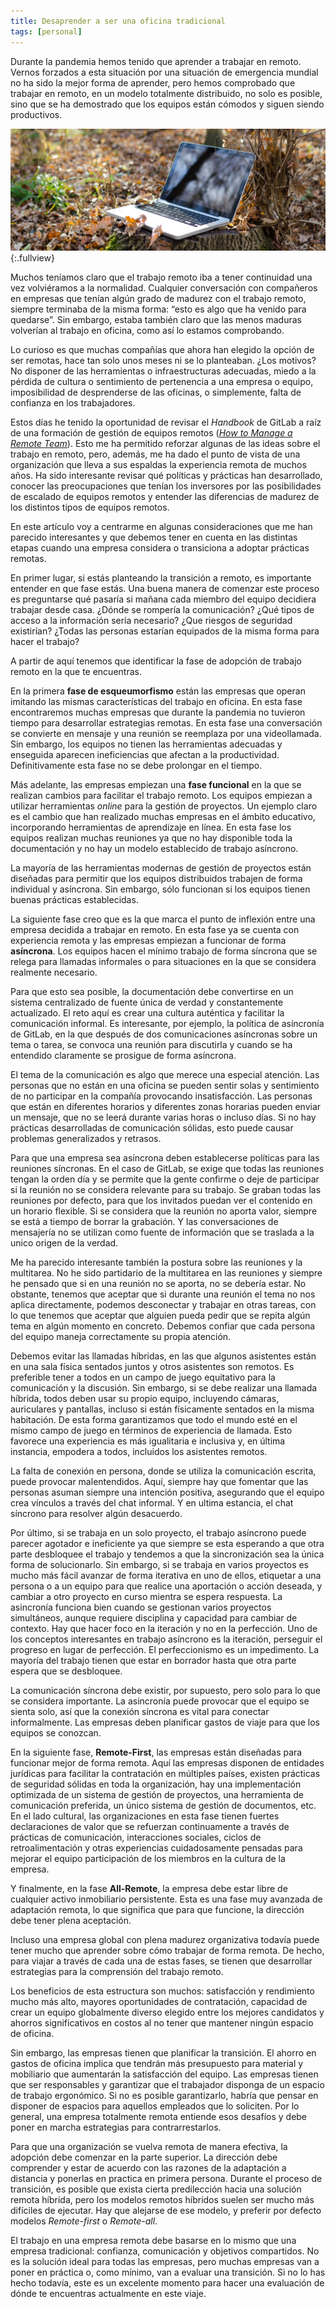 ```yaml
---
title: Desaprender a ser una oficina tradicional
tags: [personal]
---
```

Durante la pandemia hemos tenido que aprender a trabajar en remoto. Vernos forzados a esta situación por una situación de emergencia mundial no ha sido la mejor forma de aprender, pero hemos comprobado que trabajar en remoto, en un modelo totalmente distribuido, no solo es posible, sino que se ha demostrado que los equipos están cómodos y siguen siendo productivos.

![seedlings](/img/work-from-home.jpg){:.fullview}

Muchos teníamos claro que el trabajo remoto iba a tener continuidad una vez volviéramos a la normalidad. Cualquier conversación con compañeros en empresas que tenían algún grado de madurez con el trabajo remoto, siempre terminaba de la misma forma: “esto es algo que ha venido para quedarse”. Sin embargo, estaba también claro que las menos maduras volverían al trabajo en oficina, como así lo estamos comprobando.

Lo curioso es que muchas compañías que ahora han elegido la opción de ser remotas, hace tan solo unos meses ni se lo planteaban. ¿Los motivos? No disponer de las herramientas o infraestructuras adecuadas, miedo a la pérdida de cultura o sentimiento de pertenencia a una empresa o equipo, imposibilidad de desprenderse de las oficinas, o simplemente, falta de confianza en los trabajadores. 

Estos días he tenido la oportunidad de revisar el _Handbook_ de GitLab a raíz de una formación de gestión de equipos remotos ([_How to Manage a Remote Team_](https://www.coursera.org/learn/remote-team-management/home/welcome)). Esto me ha permitido reforzar algunas de las ideas sobre el trabajo en remoto, pero, además, me ha dado el punto de vista de una organización que lleva a sus espaldas la experiencia remota de muchos años. Ha sido interesante revisar qué políticas y prácticas han desarrollado, conocer las preocupaciones que tenían los inversores por las posibilidades de escalado de equipos remotos y entender las diferencias de madurez de los distintos tipos de equipos remotos.

En este artículo voy a centrarme en algunas consideraciones que me han parecido interesantes y que debemos tener en cuenta en las distintas etapas cuando una empresa considera o transiciona a adoptar prácticas remotas. 

En primer lugar, si estás planteando la transición a remoto, es importante entender en que fase estás. Una buena manera de comenzar este proceso es preguntarse qué pasaría si mañana cada miembro del equipo decidiera trabajar desde casa. ¿Dónde se rompería la comunicación? ¿Qué tipos de acceso a la información sería necesario? ¿Que riesgos de seguridad existirían? ¿Todas las personas estarían equipados de la misma forma para hacer el trabajo? 

A partir de aquí tenemos que identificar la fase de adopción de trabajo remoto en la que te encuentras.

En la primera **fase de esqueumorfismo** están las empresas que operan imitando las mismas características del trabajo en oficina. En esta fase encontraremos muchas empresas que durante la pandemia no tuvieron tiempo para desarrollar estrategias remotas. En esta fase una conversación se convierte en mensaje y una reunión se reemplaza por una videollamada. Sin embargo, los equipos no tienen las herramientas adecuadas y enseguida aparecen ineficiencias que afectan a la productividad. Definitivamente esta fase no se debe prolongar en el tiempo.

Más adelante, las empresas empiezan una **fase funcional** en la que se realizan cambios para facilitar el trabajo remoto. Los equipos empiezan a utilizar herramientas _online_ para la gestión de proyectos. Un ejemplo claro es el cambio que han realizado muchas empresas en el ámbito educativo, incorporando herramientas de aprendizaje en línea. En esta fase los equipos realizan muchas reuniones ya que no hay disponible toda la documentación y no hay un modelo establecido de trabajo asíncrono.

La mayoría de las herramientas modernas de gestión de proyectos están diseñadas para permitir que los equipos distribuidos trabajen de forma individual y asíncrona. Sin embargo, sólo funcionan si los equipos tienen buenas prácticas establecidas.

La siguiente fase creo que es la que marca el punto de inflexión entre una empresa decidida a trabajar en remoto. En esta fase ya se cuenta con experiencia remota y las empresas empiezan a funcionar de forma **asíncrona**. Los equipos hacen el mínimo trabajo de forma síncrona que se relega para llamadas informales o para situaciones en la que se considera realmente necesario.

Para que esto sea posible, la documentación debe convertirse en un sistema centralizado de fuente única de verdad y constantemente actualizado. El reto aquí es crear una cultura auténtica y facilitar la comunicación informal. Es interesante, por ejemplo, la política de asíncronía de GitLab, en la que después de dos comunicaciones asíncronas sobre un tema o tarea, se convoca una reunión para discutirla y cuando se ha entendido claramente se prosigue de forma asíncrona. 

El tema de la comunicación es algo que merece una especial atención. Las personas que no están en una oficina se pueden sentir solas y sentimiento de no participar en la compañía provocando insatisfacción. Las personas que están en diferentes horarios y diferentes zonas horarias pueden enviar un mensaje, que no se leerá durante varias horas o incluso días. Si no hay prácticas desarrolladas de comunicación sólidas, esto puede causar problemas generalizados y retrasos.

Para que una empresa sea asíncrona deben establecerse políticas para las reuniones síncronas. En el caso de GitLab, se exige que todas las reuniones tengan la orden día y se permite que la gente confirme o deje de participar si la reunión no se considera relevante para su trabajo. Se graban todas las reuniones por defecto, para que los invitados puedan ver el contenido en un horario flexible. Si se considera que la reunión no aporta valor, siempre se está a tiempo de borrar la grabación. Y las conversaciones de mensajería no se utilizan como fuente de información que se traslada a la unico origen de la verdad.

Me ha parecido interesante también la postura sobre las reuniones y la multitarea. No he sido partidario de la multitarea en las reuniones y siempre he pensado que si en una reunión no se aporta, no se debería estar. No obstante, tenemos que aceptar que si durante una reunión el tema no nos aplica directamente, podemos desconectar y trabajar en otras tareas, con lo que tenemos que aceptar que alguien pueda pedir que se repita algún tema en algún momento en concreto. Debemos confiar que cada persona del equipo maneja correctamente su propia atención.

Debemos evitar las llamadas híbridas, en las que algunos asistentes están en una sala física sentados juntos y otros asistentes son remotos. Es preferible tener a todos en un campo de juego equitativo para la comunicación y la discusión. Sin embargo, si se debe realizar una llamada híbrida, todos deben usar su propio equipo, incluyendo cámaras, auriculares y pantallas, incluso si están físicamente sentados en la misma habitación. De esta forma garantizamos que todo el mundo esté en el mismo campo de juego en términos de experiencia de llamada. Esto favorece una  experiencia es más igualitaria e inclusiva y, en última instancia, empodera a todos, incluidos los asistentes remotos.

La falta de conexión en persona, donde se utiliza la comunicación escrita, puede provocar malentendidos. Aquí, siempre hay que fomentar que las personas asuman siempre una intención positiva, asegurando que el equipo crea vínculos a través del chat informal. Y en ultima estancia, el chat síncrono para resolver algún desacuerdo.

Por último, si se trabaja en un solo proyecto, el trabajo asíncrono puede parecer agotador e ineficiente ya que siempre se esta esperando a que otra parte desbloquee el trabajo y tendemos a que la sincronización sea la única forma de solucionarlo. Sin embargo, si se trabaja en varios proyectos es mucho más fácil avanzar de forma iterativa en uno de ellos, etiquetar a una persona o a un equipo para que realice una aportación o acción deseada, y cambiar a otro proyecto en curso mientra se espera respuesta. La asincronía funciona bien cuando se gestionan varios proyectos simultáneos, aunque requiere disciplina y capacidad para cambiar de contexto. Hay que hacer foco en la iteración y no en la perfección. Uno de los conceptos interesantes en trabajo asíncrono es la iteración, perseguir el progreso en lugar de perfección. El perfeccionismo es un impedimento. La mayoría del trabajo tienen que estar en borrador hasta que otra parte espera que se desbloquee.

La comunicación síncrona debe existir, por supuesto, pero solo para lo que se considera importante. La asincronía puede provocar que el equipo se sienta solo, así que la conexión síncrona es vital para conectar informalmente. Las empresas deben planificar gastos de viaje para que los equipos se conozcan. 

En la siguiente fase, **Remote-First**, las empresas están diseñadas para funcionar mejor de forma remota. Aquí las empresas disponen de entidades jurídicas para facilitar la contratación en múltiples países, existen prácticas de seguridad sólidas en toda la organización, hay una implementación optimizada de un sistema de gestión de proyectos, una herramienta de comunicación preferida, un único sistema de gestión de documentos, etc. En el lado cultural, las organizaciones en esta fase tienen fuertes declaraciones de valor que se refuerzan continuamente a través de prácticas de comunicación, interacciones sociales, ciclos de retroalimentación y otras experiencias cuidadosamente pensadas para mejorar el equipo participación de los miembros en la cultura de la empresa.

Y finalmente, en la fase **All-Remote**, la empresa debe estar libre de cualquier activo inmobiliario persistente. Esta es una fase muy avanzada de adaptación remota, lo que significa que para que funcione, la dirección debe tener plena aceptación. 

Incluso una empresa global con plena madurez organizativa todavía puede tener mucho que aprender sobre cómo trabajar de forma remota. De hecho, para viajar a través de cada una de estas fases, se tienen que desarrollar estrategias para la comprensión del trabajo remoto. 

Los beneficios de esta estructura son muchos: satisfacción y rendimiento mucho más alto, mayores oportunidades de contratación, capacidad de crear un equipo globalmente diverso elegido entre los mejores candidatos y ahorros significativos en costos al no tener que mantener ningún espacio de oficina.

Sin embargo, las empresas tienen que planificar la transición. El ahorro en gastos de oficina implica que tendrán más presupuesto para material y mobiliario  que aumentarán la satisfacción del equipo. Las empresas tienen que ser responsables y garantizar que el trabajador disponga de un espacio de trabajo ergonómico. Si no es posible garantizarlo, habría que pensar en disponer de espacios para aquellos empleados que lo soliciten. Por lo general, una empresa totalmente remota entiende esos desafíos y debe poner en marcha estrategias para contrarrestarlos. 

Para que una organización se vuelva remota de manera efectiva, la adopción debe comenzar en la parte superior. La dirección debe comprender y estar de acuerdo con las razones de la adaptación a distancia y ponerlas en practica en primera persona. Durante el proceso de transición, es posible que exista cierta predilección hacia una solución remota híbrida, pero los modelos remotos híbridos suelen ser mucho más difíciles de ejecutar. Hay que alejarse de ese modelo, y preferir por defecto modelos _Remote-first_ o _Remote-all_. 

El trabajo en una empresa remota debe basarse en lo mismo que una empresa tradicional: confianza, comunicación y objetivos compartidos. No es la solución ideal para todas las empresas, pero muchas empresas van a poner en práctica o, como mínimo, van a evaluar una transición. Si no lo has hecho todavía, este es un excelente momento para hacer una evaluación de dónde te encuentras actualmente en este viaje.